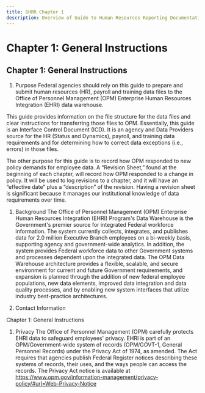 ```yaml
---
title: GHRR Chapter 1
description: Overview of Guide to Human Resources Reporting Documentation
---
```


# Chapter 1: General Instructions

## Chapter 1: General Instructions

1. Purpose
   Federal agencies should rely on this guide to prepare and submit human resources (HR), payroll and training data files to the Office of Personnel Management (OPM) Enterprise Human Resources Integration (EHRI) data warehouse.

This guide provides information on the file structure for the data files and clear instructions for transferring those files to OPM. Essentially, this guide is an Interface Control Document (ICD). It is an agency and Data Providers source for the HR (Status and Dynamics), payroll, and training data requirements and for determining how to correct data exceptions (i.e., errors) in those files.

The other purpose for this guide is to record how OPM responded to new policy demands for employee data. A “Revision Sheet,” found at the beginning of each chapter, will record how OPM responded to a change in policy. It will be used to log revisions to a chapter, and it will have an “effective date” plus a “description” of the revision. Having a revision sheet is significant because it manages our institutional knowledge of data requirements over time.

1. Background
   The Office of Personnel Management (OPM) Enterprise Human Resources Integration (EHRI) Program's Data Warehouse is the Government's premier source for integrated Federal workforce information. The system currently collects, integrates, and publishes data for 2.0 million Executive Branch employees on a bi-weekly basis, supporting agency and government-wide analytics. In addition, the system provides Federal workforce data to other Government systems and processes dependent upon the integrated data. The OPM Data Warehouse architecture provides a flexible, scalable, and secure environment for current and future Government requirements, and expansion is planned through the addition of new federal employee populations, new data elements, improved data integration and data quality processes, and by enabling new system interfaces that utilize industry best-practice architectures.

1. Contact Information

Chapter 1: General Instructions

1. Privacy
   The Office of Personnel Management (OPM) carefully protects EHRI data to safeguard employees' privacy. EHRI is part of an OPM/Government-wide system of records (OPM/GOVT-1, General Personnel Records) under the Privacy Act of 1974, as amended. The Act requires that agencies publish Federal Register notices describing these systems of records, their uses, and the ways people can access the records. The Privacy Act notice is available at <https://www.opm.gov/information-management/privacy-policy/#url=Web-Privacy-Notice>
